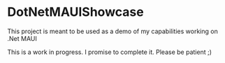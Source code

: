 # DotNetMAUIShowcase
This project is meant to be used as a demo of my capabilities working on .Net MAUI

This is a work in progress. I promise to complete it. Please be patient ;)
